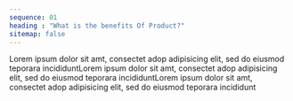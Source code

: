 ```yaml
---
sequence: 01
heading : "What is the benefits Of Product?"
sitemap: false
---
```

Lorem ipsum dolor sit amt, consectet adop adipisicing elit, sed do eiusmod teporara incididuntLorem ipsum dolor sit amt, consectet adop adipisicing elit, sed do eiusmod teporara incididuntLorem ipsum dolor sit amt, consectet adop adipisicing elit, sed do eiusmod teporara incididunt